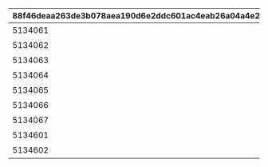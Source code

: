 |88f46deaa263de3b078aea190d6e2ddc601ac4eab26a04a4e253d56f585d9c13|88fb4fff30825bf7a2baeeae0c2ccb354a68e5259e1ae4bd860645084b3763af|1cc70f96aa065fe9e9af03245c2785dd100fc3995d715245fd9b84dac6903ade|ead0b0d071919c67ce25926bce2ae84e1ef4efb64a9e0fc1a54ea9403c1a113e|96d15f2a0e27d9cc93c9ac97d6f19fb3d2165b510ace267e8176bbdadeb16bde|c7a02fb76f56893c7ea8a03beb182f327d6117de28dbcd3d800080a76cf5ffab|c5417e3d09457f062c0450f8e9155927d231a4b2c34919666dbcf3adaad064d9|ec6789bd39858a423dc8af0a539f56c8461c4619c9f28cad145bbe70321ee0f3|
| --- | --- | --- | --- | --- | --- | --- | --- |
|5134061|10134|ハツネの初夢|1|2|8|91002|40|
|5134062|10134|イノリの初夢|0|2|8|91002|40|
|5134063|10134|カスミの初夢|0|2|8|91002|40|
|5134064|10134|リンの初夢|0|2|8|91002|40|
|5134065|10134|シオリの初夢|0|2|8|91002|40|
|5134066|10134|ミツキの初夢|0|2|8|91002|40|
|5134067|10134|エリコの初夢|0|2|8|91002|40|
|5134601|10134|オープニング|1|1|0|0|0|
|5134602|10134|エンディング|0|3|0|0|0|